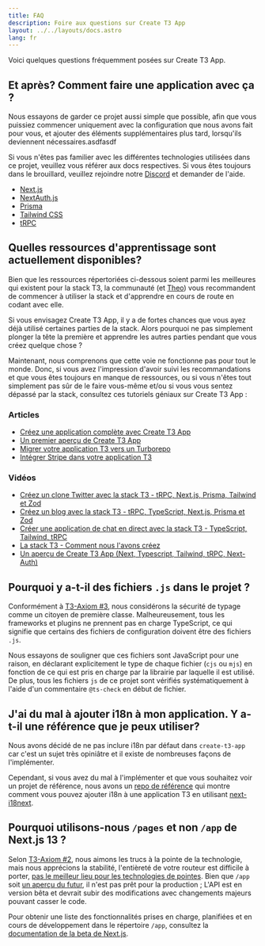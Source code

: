 ```yaml
---
title: FAQ
description: Foire aux questions sur Create T3 App
layout: ../../layouts/docs.astro
lang: fr
---
```


Voici quelques questions fréquemment posées sur Create T3 App.

## Et après? Comment faire une application avec ça ?

Nous essayons de garder ce projet aussi simple que possible, afin que vous puissiez commencer uniquement avec la configuration que nous avons fait pour vous, et ajouter des éléments supplémentaires plus tard, lorsqu'ils deviennent nécessaires.asdfasdf

Si vous n'êtes pas familier avec les différentes technologies utilisées dans ce projet, veuillez vous référer aux docs respectives. Si vous êtes toujours dans le brouillard, veuillez rejoindre notre [Discord](https://t3.gg/discord) et demander de l'aide.

- [Next.js](https://nextjs.org/)
- [NextAuth.js](https://next-auth.js.org)
- [Prisma](https://prisma.io)
- [Tailwind CSS](https://tailwindcss.com)
- [tRPC](https://trpc.io)

## Quelles ressources d'apprentissage sont actuellement disponibles?

Bien que les ressources répertoriées ci-dessous soient parmi les meilleures qui existent pour la stack T3, la communauté (et [Theo](https://youtu.be/rzwaaWH0ksk?t=1436)) vous recommandent de commencer à utiliser la stack et d'apprendre en cours de route en codant avec elle.

Si vous envisagez Create T3 App, il y a de fortes chances que vous ayez déjà utilisé certaines parties de la stack. Alors pourquoi ne pas simplement plonger la tête la première et apprendre les autres parties pendant que vous créez quelque chose ?

Maintenant, nous comprenons que cette voie ne fonctionne pas pour tout le monde. Donc, si vous avez l'impression d'avoir suivi les recommandations et que vous êtes toujours en manque de ressources, ou si vous n'êtes tout simplement pas sûr de le faire vous-même et/ou si vous vous sentez dépassé par la stack, consultez ces tutoriels géniaux sur Create T3 App :

### Articles

- [Créez une application complète avec Create T3 App](https://www.nexxel.dev/blog/ct3a-guestbook)
- [Un premier aperçu de Create T3 App](https://dev.to/ajcwebdev/a-first-look-at-create-t3-app-1i8f)
- [Migrer votre application T3 vers un Turborepo](https://www.jumr.dev/blog/t3-turbo)
- [Intégrer Stripe dans votre application T3](https://blog.nickramkissoon.com/posts/integrate-stripe-t3)

### Vidéos

- [Créez un clone Twitter avec la stack T3 - tRPC, Next.js, Prisma, Tailwind et Zod](https://www.youtube.com/watch?v=nzJsYJPCc80)
- [Créez un blog avec la stack T3 - tRPC, TypeScript, Next.js, Prisma et Zod](https://www.youtube.com/watch?v=syEWlxVFUrY)
- [Créer une application de chat en direct avec la stack T3 - TypeScript, Tailwind, tRPC](https://www.youtube.com/watch?v=dXRRY37MPuk)
- [La stack T3 - Comment nous l'avons créez](https://www.youtube.com/watch?v=H-FXwnEjSsI)
- [Un aperçu de Create T3 App (Next, Typescript, Tailwind, tRPC, Next-Auth)](https://www.youtube.com/watch?v=VJH8dsPtbeU)

## Pourquoi y a-t-il des fichiers `.js` dans le projet ?

Conformément à [T3-Axiom #3](/fr/introduction#la-sécurité-de-typage-nest-pas-facultative), nous considérons la sécurité de typage comme un citoyen de première classe. Malheureusement, tous les frameworks et plugins ne prennent pas en charge TypeScript, ce qui signifie que certains des fichiers de configuration doivent être des fichiers `.js`.

Nous essayons de souligner que ces fichiers sont JavaScript pour une raison, en déclarant explicitement le type de chaque fichier (`cjs` ou `mjs`) en fonction de ce qui est pris en charge par la librairie par laquelle il est utilisé. De plus, tous les fichiers `js` de ce projet sont vérifiés systématiquement à l'aide d'un commentaire `@ts-check` en début de fichier.

## J'ai du mal à ajouter i18n à mon application. Y a-t-il une référence que je peux utiliser?

Nous avons décidé de ne pas inclure i18n par défaut dans `create-t3-app` car c'est un sujet très opiniâtre et il existe de nombreuses façons de l'implémenter.

Cependant, si vous avez du mal à l'implémenter et que vous souhaitez voir un projet de référence, nous avons un [repo de référence](https://github.com/juliusmarminge/t3-i18n) qui montre comment vous pouvez ajouter i18n à une application T3 en utilisant [next-i18next](https://github.com/i18next/next-i18next).

## Pourquoi utilisons-nous `/pages` et non `/app` de Next.js 13 ?

Selon [T3-Axiom #2](/fr/introduction#etre-responsable), nous aimons les trucs à la pointe de la technologie, mais nous apprécions la stabilité, l'entièreté de votre routeur est difficile à porter, [pas le meilleur lieu pour les technologies de pointes](https://youtu.be/mnwUbtieOuI?t=1662). Bien que `/app` soit [un aperçu du futur](https://youtu.be/rnsC-12PVlM?t=818), il n'est pas prêt pour la production ; L'API est en version bêta et devrait subir des modifications avec changements majeurs pouvant casser le code.

Pour obtenir une liste des fonctionnalités prises en charge, planifiées et en cours de développement dans le répertoire `/app`, consultez la [documentation de la beta de Next.js](https://beta.nextjs.org/docs/app-directory-roadmap#supported-et-fonctionnalités-prévues).
